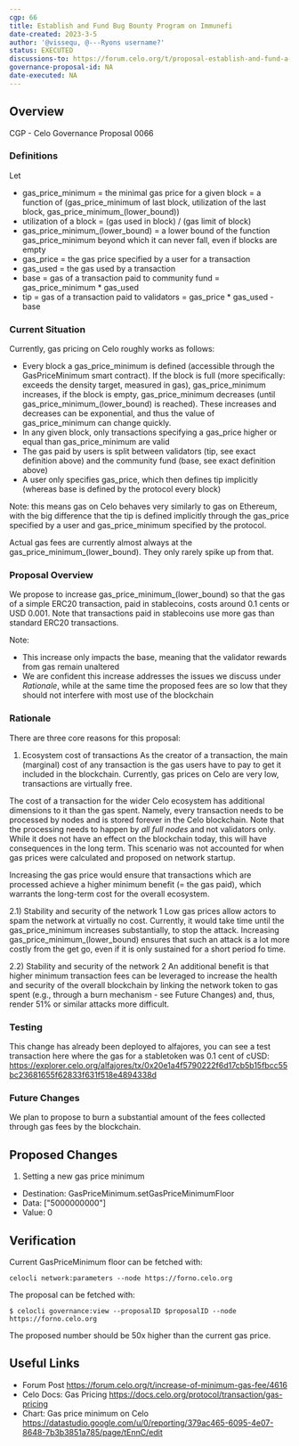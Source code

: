 ```yaml
---
cgp: 66
title: Establish and Fund Bug Bounty Program on Immunefi
date-created: 2023-3-5
author: '@vissequ, @---Ryons username?'
status: EXECUTED
discussions-to: https://forum.celo.org/t/proposal-establish-and-fund-a-bug-bounty-program-for-celo-on-immunefi/5060
governance-proposal-id: NA
date-executed: NA
---
```

## Overview

CGP - Celo Governance Proposal 0066

### Definitions
Let 
* gas_price_minimum = the minimal gas price for a given block = a function of (gas_price_minimum of last block, utilization of the last block, gas_price_minimum_(lower_bound))
* utilization of a block = (gas used in block)  / (gas limit of block)
* gas_price_minimum_(lower_bound) = a lower bound of the function gas_price_minimum beyond which it can never fall, even if blocks are empty
* gas_price = the gas price specified by a user for a transaction
* gas_used = the gas used by a transaction
* base = gas of a transaction paid to community fund = gas_price_minimum * gas_used
* tip = gas of a transaction paid to validators = gas_price * gas_used - base

### Current Situation
Currently, gas pricing on Celo roughly works as follows: 
* Every block a gas_price_minimum is defined (accessible through the GasPriceMinimum smart contract). If the block is full (more specifically: exceeds the density target, measured in gas), gas_price_minimum increases, if the block is empty, gas_price_minimum decreases (until gas_price_minimum_(lower_bound) is reached). These increases and decreases can be exponential, and thus the value of gas_price_minimum can change quickly.
* In any given block, only transactions specifying a gas_price higher or equal than gas_price_minimum are valid
* The gas paid by users is split between validators (tip, see exact definition above) and the community fund (base, see exact definition above)
* A user only specifies gas_price, which then defines tip implicitly (whereas base is defined by the protocol every block)

Note: this means gas on Celo behaves very similarly to gas on Ethereum, with the big difference that the tip is defined implicitly through the gas_price specified by a user and gas_price_minimum specified by the protocol.

Actual gas fees are currently almost always at the gas_price_minimum_(lower_bound). They only rarely spike up from that.

### Proposal Overview
We propose to increase gas_price_minimum_(lower_bound) so that the gas of a simple ERC20 transaction, paid in stablecoins, costs around 0.1 cents or USD 0.001. Note that transactions paid in stablecoins use more gas than standard ERC20 transactions.

Note: 
* This increase only impacts the base, meaning that the validator rewards from gas remain unaltered
* We are confident this increase addresses the issues we discuss under _Rationale_, while at the same time the proposed fees are so low that they should not interfere with most use of the blockchain

### Rationale
There are three core reasons for this proposal: 
1) Ecosystem cost of transactions
As the creator of a transaction, the main (marginal) cost of any transaction is the gas users have to pay to get it included in the blockchain. Currently, gas prices on Celo are very low, transactions are virtually free.

The cost of a transaction for the wider Celo ecosystem has additional dimensions to it than the gas spent. Namely, every transaction needs to be processed by nodes and is stored forever in the Celo blockchain. Note that the processing needs to happen by _all full nodes_ and not validators only. While it does not have an effect on the blockchain today, this will have consequences in the long term. This scenario was not accounted for when gas prices were calculated and proposed on network startup.

Increasing the gas price would ensure that transactions which are processed achieve a higher minimum benefit (= the gas paid), which warrants the long-term cost for the overall ecosystem.

2.1) Stability and security of the network 1
Low gas prices allow actors to spam the network at virtually no cost. Currently, it would take time until the gas_price_minimum increases substantially, to stop the attack. Increasing gas_price_minimum_(lower_bound) ensures that such an attack is a lot more costly from the get go, even if it is only sustained for a short period fo time.

2.2) Stability and security of the network 2
An additional benefit is that higher minimum transaction fees can be leveraged to increase the health and security of the overall blockchain by linking the network token to gas spent (e.g., through a burn mechanism - see Future Changes) and, thus, render 51% or similar attacks more difficult.

### Testing

This change has already been deployed to alfajores, you can see a test transaction here where the gas for a stabletoken was 0.1 cent of cUSD: https://explorer.celo.org/alfajores/tx/0x20e1a4f5790222f6d17cb5b15fbcc55bc23681655f62833f631f518e4894338d

### Future Changes
We plan to propose to burn a substantial amount of the fees collected through gas fees by the blockchain.

## Proposed Changes


1. Setting a new gas price minimum
  - Destination: GasPriceMinimum.setGasPriceMinimumFloor
  - Data: ["5000000000"]
  - Value: 0

## Verification

Current GasPriceMinimum floor can be fetched with:

`celocli network:parameters --node https://forno.celo.org`

The proposal can be fetched with:

`$ celocli governance:view --proposalID $proposalID --node https://forno.celo.org`

The proposed number should be 50x higher than the current gas price.

## Useful Links

* Forum Post https://forum.celo.org/t/increase-of-minimum-gas-fee/4616
* Celo Docs: Gas Pricing https://docs.celo.org/protocol/transaction/gas-pricing
* Chart: Gas price minimum on Celo https://datastudio.google.com/u/0/reporting/379ac465-6095-4e07-8648-7b3b3851a785/page/tEnnC/edit
